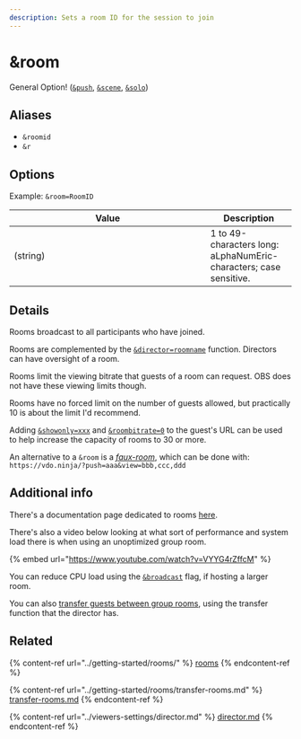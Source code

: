 ```yaml
---
description: Sets a room ID for the session to join
---
```


# \&room

General Option! ([`&push`](../source-settings/push.md), [`&scene`](../advanced-settings/view-parameters/scene.md), [`&solo`](../advanced-settings/mixer-scene-parameters/and-solo.md))

## Aliases

* `&roomid`
* `&r`

## Options

Example: `&room=RoomID`

<table><thead><tr><th width="335">Value</th><th>Description</th></tr></thead><tbody><tr><td>(string)</td><td>1 to 49-characters long: aLphaNumEric-characters; case sensitive.</td></tr></tbody></table>

## Details

Rooms broadcast to all participants who have joined.

Rooms are complemented by the [`&director=roomname`](../viewers-settings/director.md) function. Directors can have oversight of a room.

Rooms limit the viewing bitrate that guests of a room can request. OBS does not have these viewing limits though.

Rooms have no forced limit on the number of guests allowed, but practically 10 is about the limit I'd recommend.

Adding [`&showonly=xxx`](../advanced-settings/video-parameters/and-novideo.md) and [`&roombitrate=0`](../advanced-settings/video-bitrate-parameters/roombitrate.md) to the guest's URL can be used to help increase the capacity of rooms to 30 or more.

An alternative to a `&room` is a [_faux-room_](../getting-started/multi-person-chat.md), which can be done with:\
`https://vdo.ninja/?push=aaa&view=bbb,ccc,ddd`

## Additional info

There's a documentation page dedicated to rooms [here](../getting-started/rooms/).

There's also a video below looking at what sort of performance and system load there is when using an unoptimized group room.

{% embed url="https://www.youtube.com/watch?v=VYYG4rZffcM" %}

You can reduce CPU load using the [`&broadcast`](../advanced-settings/view-parameters/broadcast.md) flag, if hosting a larger room.

You can also [transfer guests between group rooms](../getting-started/rooms/transfer-rooms.md), using the transfer function that the director has.

## Related

{% content-ref url="../getting-started/rooms/" %}
[rooms](../getting-started/rooms/)
{% endcontent-ref %}

{% content-ref url="../getting-started/rooms/transfer-rooms.md" %}
[transfer-rooms.md](../getting-started/rooms/transfer-rooms.md)
{% endcontent-ref %}

{% content-ref url="../viewers-settings/director.md" %}
[director.md](../viewers-settings/director.md)
{% endcontent-ref %}
